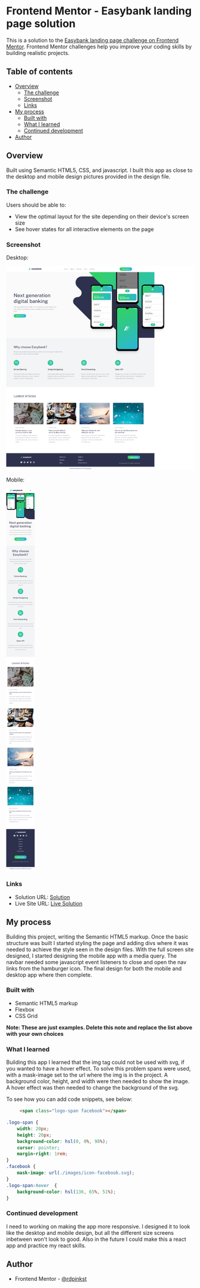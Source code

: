 # Frontend Mentor - Easybank landing page solution

This is a solution to the [Easybank landing page challenge on Frontend Mentor](https://www.frontendmentor.io/challenges/easybank-landing-page-WaUhkoDN). Frontend Mentor challenges help you improve your coding skills by building realistic projects. 

## Table of contents

- [Overview](#overview)
  - [The challenge](#the-challenge)
  - [Screenshot](#screenshot)
  - [Links](#links)
- [My process](#my-process)
  - [Built with](#built-with)
  - [What I learned](#what-i-learned)
  - [Continued development](#continued-development)
- [Author](#author)


## Overview
Built using Semantic HTML5, CSS, and javascript.  I built this app as close to the desktop and mobile design pictures provided in the design file.


### The challenge

Users should be able to:

- View the optimal layout for the site depending on their device's screen size
- See hover states for all interactive elements on the page

### Screenshot
Desktop: 

![](./desktop.png)

Mobile:

![](./mobile.png)


### Links

- Solution URL: [Solution](https://github.com/rdpinkst/easybank-landing-page-master)
- Live Site URL: [Live Solution](https://rdpinkst.github.io/easybank-landing-page-master/)

## My process
Building this project, writing the Semantic HTML5 markup.  Once the basic structure was built I started styling the page and adding divs where it was needed to achieve the style seen in the design files.  With the full screen site designed, I started designing the mobile app with a media query.  The navbar needed some javascript event listeners to close and open the nav links from the hamburger icon.  The final design for both the mobile and desktop app where then complete.

### Built with

- Semantic HTML5 markup
- Flexbox
- CSS Grid

**Note: These are just examples. Delete this note and replace the list above with your own choices**

### What I learned

Building this app I learned that the img tag could not be used with svg, if you wanted to have a hover effect.  To solve this problem spans were used, with a mask-image set to the url where the img is in the project.  A background color, height, and width were then needed to show the image.  A hover effect was then needed to change the background of the svg.  

To see how you can add code snippets, see below:

```html
     <span class="logo-span facebook"></span>

```
```css
.logo-span {
    width: 20px;
    height: 20px;
    background-color: hsl(0, 0%, 98%);
    cursor: pointer;
    margin-right: 1rem;
}
.facebook {
    mask-image: url(./images/icon-facebook.svg);
}
.logo-span:hover  {
    background-color: hsl(136, 65%, 51%);    
}
```

### Continued development

I need to working on making the app more responsive.  I designed it to look like the desktop and mobile design, but all the different size screens inbetween won't look to good.  Also in the future I could make this a react app and practice my react skills.

## Author

- Frontend Mentor - [@rdpinkst](https://www.frontendmentor.io/profile/rdpinkst)
